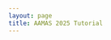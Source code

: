 ```yaml
---
layout: page
title: AAMAS 2025 Tutorial
---
```


<link type="text/css" rel="stylesheet" href="assets/css/style.css" />

